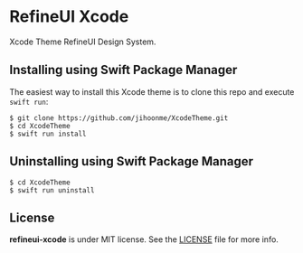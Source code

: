 # RefineUI Xcode
Xcode Theme RefineUI Design System.

## Installing using Swift Package Manager

The easiest way to install this Xcode theme is to clone this repo and execute `swift run`:

```
$ git clone https://github.com/jihoonme/XcodeTheme.git
$ cd XcodeTheme
$ swift run install
```

## Uninstalling using Swift Package Manager

```
$ cd XcodeTheme
$ swift run uninstall
```

## License
**refineui-xcode** is under MIT license. See the [LICENSE](LICENSE) file for more info.
